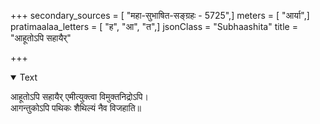 +++
secondary_sources = [ "महा-सुभाषित-सङ्ग्रहः - 5725",]
meters = [ "आर्या",]
pratimaalaa_letters = [ "ह", "आ", "त",]
jsonClass = "Subhaashita"
title = "आहूतोऽपि सहायैर्"

+++

<details open><summary>Text</summary>

आहूतोऽपि सहायैर् एमीत्युक्त्वा विमुक्तनिद्रोऽपि।  
आगन्तुकोऽपि पथिकः शैथिल्यं नैव विजहाति॥
</details>
